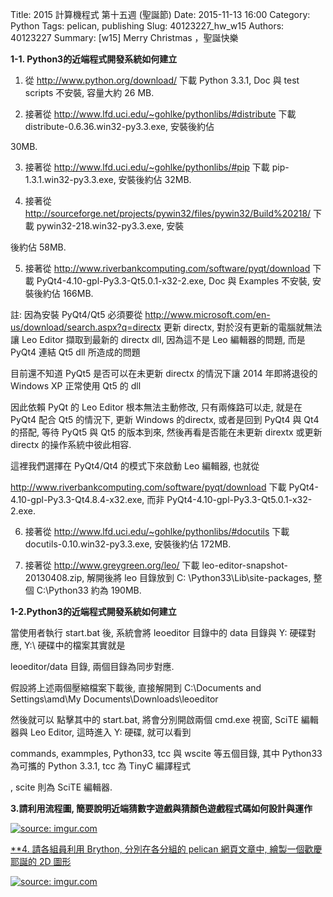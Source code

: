 Title: 2015 計算機程式 第十五週 (聖誕節) 
Date: 2015-11-13 16:00
Category: Python
Tags: pelican, publishing
Slug: 40123227_hw_w15
Authors: 40123227
Summary:  [w15] Merry Christmas ，聖誕快樂




**1-1. Python3的近端程式開發系統如何建立**

1. 從 http://www.python.org/download/ 下載 Python 3.3.1, Doc 與 test scripts 不安裝, 容量大約 26 MB.

2. 接著從 http://www.lfd.uci.edu/~gohlke/pythonlibs/#distribute 下載 distribute-0.6.36.win32-py3.3.‌exe, 安裝後約佔

30MB.

3. 接著從 http://www.lfd.uci.edu/~gohlke/pythonlibs/#pip 下載 pip-1.3.1.win32-py3.3.‌exe, 安裝後約佔 32MB.

4. 接著從 http://sourceforge.net/projects/pywin32/files/pywin32/Build%20218/ 下載 pywin32-218.win32-py3.3.exe, 安裝

後約佔 58MB.

5. 接著從 http://www.riverbankcomputing.com/software/pyqt/download 下載 PyQt4-4.10-gpl-Py3.3-Qt5.0.1-x32-2.exe, Doc
與 Examples 不安裝, 安裝後約佔 166MB.

註: 因為安裝 PyQt4/Qt5 必須要從 http://www.microsoft.com/en-us/download/search.aspx?q=directx 更新 directx, 對於沒有更新的電腦就無法讓 Leo Editor 擷取到最新的 directx dll, 因為這不是 Leo 編輯器的問題, 而是 PyQt4 連結 Qt5 dll 所造成的問題

目前還不知道 PyQt5 是否可以在未更新 directx 的情況下讓 2014 年即將退役的 Windows XP 正常使用 Qt5 的 dll

因此依賴 PyQt 的 Leo Editor 根本無法主動修改, 只有兩條路可以走, 就是在 PyQt4 配合 Qt5 的情況下, 更新 Windows 的directx, 或者是回到 PyQt4 與 Qt4 的搭配, 等待 PyQt5 與 Qt5 的版本到來, 然後再看是否能在未更新 dirextx 或更新directx 的操作系統中彼此相容.

這裡我們選擇在 PyQt4/Qt4 的模式下來啟動 Leo 編輯器, 也就從

http://www.riverbankcomputing.com/software/pyqt/download 下載 PyQt4-4.10-gpl-Py3.3-Qt4.8.4-x32.exe, 而非 PyQt4-4.10-gpl-Py3.3-Qt5.0.1-x32-2.exe.

6. 接著從 http://www.lfd.uci.edu/~gohlke/pythonlibs/#docutils 下載 docutils-0.10.win32-py3.3.‌exe, 安裝後約佔 172MB.

7. 接著從 http://www.greygreen.org/leo/ 下載 leo-editor-snapshot-20130408.zip, 解開後將 leo 目錄放到 C:
\Python33\Lib\site-packages\, 整個 C:\Python33 約為 190MB.


**1-2.Python3的近端程式開發系統如何建立**


當使用者執行 start.bat 後, 系統會將 leoeditor 目錄中的 data 目錄與 Y: 硬碟對應, Y:\ 硬碟中的檔案其實就是

leoeditor/data 目錄, 兩個目錄為同步對應.

假設將上述兩個壓縮檔案下載後, 直接解開到 C:\Documents and Settings\amd\My Documents\Downloads\leoeditor

然後就可以
點擊其中的 start.bat, 將會分別開啟兩個 cmd.exe 視窗, SciTE 編輯器與 Leo Editor, 這時進入 Y: 硬碟, 就可以看到

commands, exammples, Python33, tcc 與 wscite 等五個目錄, 其中 Python33 為可攜的 Python 3.3.1, tcc 為 TinyC 編譯程式

, scite 則為 SciTE 編輯器.



**3.請利用流程圖, 簡要說明近端猜數字遊戲與猜顏色遊戲程式碼如何設計與運作**

<a href="http://imgur.com/P9vZLUM"><img src="http://i.imgur.com/P9vZLUM.jpg" title="source: imgur.com" />

**4. 請各組員利用 Brython, 分別在各分組的 pelican 網頁文章中, 繪製一個歡慶耶誕的 2D 圖形

</script>
<a href="http://imgur.com/QMmRhyi"><img src="http://i.imgur.com/QMmRhyi.png" title="source: imgur.com" />

<!-- 以下利用 Brython 程式執行繪圖 -->

<canvas id="plotarea" width="500" height="500"></canvas>

<script type="text/python3">
# 導入 doc
from browser import document as doc
from browser import console
import math

# 準備繪圖畫布
canvas = doc["plotarea"]
ctx = canvas.getContext("2d")

# 進行座標轉換, x 軸不變, y 軸反向且移動 500 光點
ctx.setTransform(1, 0, 0, -1, 0, 500)

# 大禮物(方形)
ctx.beginPath()
ctx.lineWidth = 5
ctx.moveTo(94, 30)
ctx.lineTo(86, 180)
ctx.lineTo(293, 180)
ctx.lineTo(279, 30)
ctx.lineTo(94, 30)
# 大禮物(緞帶)
ctx.lineTo(91, 92)
ctx.lineTo(285, 86)
ctx.lineTo(286, 105)
ctx.lineTo(90, 117)
ctx.lineTo(86, 180)
ctx.lineTo(174, 180)
ctx.lineTo(179, 30)
ctx.lineTo(199, 30)
ctx.lineTo(199, 180)
# 大禮物(蝴蝶結)
ctx.lineTo(186, 180)
ctx.lineTo(237, 206)
ctx.lineTo(228, 256)
ctx.lineTo(190, 230)
ctx.lineTo(186, 180)
ctx.lineTo(178, 241)
ctx.lineTo(144, 279)
ctx.lineTo(138, 223)
ctx.lineTo(186, 180)
ctx.strokeStyle = "rgb(255, 0, 0)"
ctx.stroke()

# 小禮物(方形)
ctx.beginPath()
ctx.lineWidth = 3
ctx.moveTo(316, 30)
ctx.lineTo(312, 105)
ctx.lineTo(416, 105)
ctx.lineTo(409, 30)
ctx.lineTo(316, 30)
# 小禮物(緞帶)
ctx.lineTo(315, 61)
ctx.lineTo(412, 58)
ctx.lineTo(413, 76)
ctx.lineTo(314, 73)
ctx.lineTo(312, 105)
ctx.lineTo(356, 105)
ctx.lineTo(353, 30)
ctx.lineTo(365, 30)
ctx.lineTo(369, 105)
# 小禮物(蝴蝶結)
ctx.lineTo(362, 105)
ctx.lineTo(388, 115)
ctx.lineTo(390, 143)
ctx.lineTo(368, 127)
ctx.lineTo(362, 105)
ctx.lineTo(355, 131)
ctx.lineTo(328, 140)
ctx.lineTo(332, 119)
ctx.lineTo(362, 105)
ctx.strokeStyle = "rgb(0, 255, 0)"
ctx.stroke()

